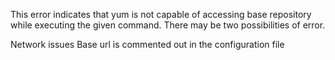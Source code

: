 This error indicates that yum is not capable of accessing base repository while executing the given command. There may be two possibilities of error.

Network issues
Base url is commented out in the configuration file
